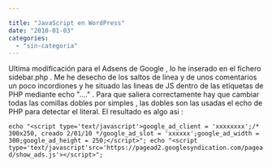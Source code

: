 ```yaml
---

title: "JavaScript en WordPress"
date: "2010-01-03"
categories: 
  - "sin-categoria"
---
```


Ultima modificación para el Adsens de Google , lo he inserado en el fichero sidebar.php . Me he desecho de los saltos de linea y de unos comentarios un poco incordiones y he situado las lineas de JS dentro de las etiquetas de PHP mediante echo "...." . Para que saliera correctamente hay que cambiar todas las comillas dobles por simples , las dobles son las usadas el echo de PHP para detectar el literal. El resultado es algo asi :

`echo "<script type='text/javascript'>google_ad_client = 'xxxxxxxx';/* 300x250, creado 2/01/10 */google_ad_slot = 'xxxxxx';google_ad_width = 300;google_ad_height = 250;</script>"; echo "<script type='text/javascript'src='https://pagead2.googlesyndication.com/pagead/show_ads.js'></script>";`

